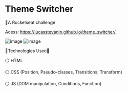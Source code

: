 # Theme Switcher

💠A Rocketseat challenge

Acess: https://lucasstevanin.github.io/theme_switcher/

![image](https://user-images.githubusercontent.com/52427060/153785122-204434a9-f12c-4f9e-ba21-94994c003916.png)
![image](https://user-images.githubusercontent.com/52427060/153785135-0273be32-47d7-493a-8ffe-c810b6130951.png)

🔹Technologies Used🔹

⚪ HTML

⚪ CSS
(Position, Pseudo-classes, Transitions, Transform)

⚪ JS
(DOM manipulation, Conditions, Function)
